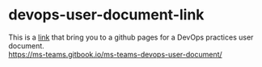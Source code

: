 # devops-user-document-link
This is a [link](https://ms-teams.gitbook.io/ms-teams-devops-user-document/) that bring you to a github pages for a DevOps practices user document. <br>
 https://ms-teams.gitbook.io/ms-teams-devops-user-document/ 
 

